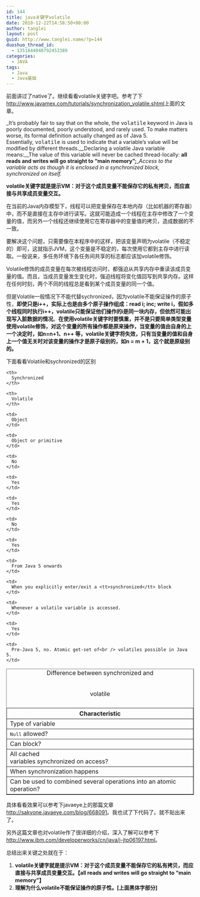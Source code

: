 ```yaml
---
id: 144
title: java关键字volatile
date: 2010-12-22T14:58:50+00:00
author: tanglei
layout: post
guid: http://www.tanglei.name/?p=144
duoshuo_thread_id:
  - 1351844048792453389
categories:
  - JAVA
tags:
  - Java
  - Java基础
---
```

前面讲过了native了。继续看看volatile关键字吧。参考了下<http://www.javamex.com/tutorials/synchronization_volatile.shtml>上面的文章。

_It&#8217;s probably fair to say that on the whole, the <tt>volatile</tt> keyword in Java is poorly documented, poorly understood, and rarely used. To make matters worse, its formal definition actually changed as of Java 5. Essentially, <tt>volatile</tt> is used to indicate that a variable&#8217;s value will be modified by different threads.__Declaring a volatile Java variable means:__The value of this variable will never be cached thread-locally: **all reads and writes will go straight to &#8220;main memory&#8221;;**__Access to the variable acts as though it is enclosed in a synchronized block, synchronized on itself._

**volatile关键字就是提示VM：对于这个成员变量不能保存它的私有拷贝，而应直接与共享成员变量交互。**

在当前的Java内存模型下，线程可以把变量保存在本地内存（比如机器的寄存器）中，而不是直接在主存中进行读写。这就可能造成一个线程在主存中修改了一个变量的值，而另外一个线程还继续使用它在寄存器中的变量值的拷贝，造成数据的不一致。
  
要解决这个问题，只需要像在本程序中的这样，把该变量声明为volatile（不稳定的）即可，这就指示JVM，这个变量是不稳定的，每次使用它都到主存中进行读取。一般说来，多任务环境下各任务间共享的标志都应该加volatile修饰。
  
Volatile修饰的成员变量在每次被线程访问时，都强迫从共享内存中重读该成员变量的值。而且，当成员变量发生变化时，强迫线程将变化值回写到共享内存。这样在任何时刻，两个不同的线程总是看到某个成员变量的同一个值。

但是Volatile一般情况下不能代替sychronized，因为volatile不能保证操作的原子性，**即使只是i++，实际上也是由多个原子操作组成：read i; inc; write i，假如多个线程同时执行i++，volatile只能保证他们操作的i是同一块内存，但依然可能出现写入脏数据的情况**。**在使用volatile关键字时要慎重，并不是只要简单类型变量使用volatile修饰，对这个变量的所有操作都是原来操作，当变量的值由自身的上一个决定时，如n=n+1、n++ 等，volatile关键字将失效，只有当变量的值和自身上一个值无关时对该变量的操作才是原子级别的，如n = m + 1，这个就是原级别的。**

下面看看Volatile和sychronized的区别

<table border="1">
  <tr valign="top">
    <th>
      Characteristic
    </th>
    
    <th>
      Synchronized
    </th>
    
    <th>
      Volatile
    </th>
  </tr>
  
  <tr>
    <td>
      Type of variable
    </td>
    
    <td>
      Object
    </td>
    
    <td>
      Object or primitive
    </td>
  </tr>
  
  <tr>
    <td>
      <tt>Null</tt> allowed?
    </td>
    
    <td>
      No
    </td>
    
    <td>
      Yes
    </td>
  </tr>
  
  <tr>
    <td>
      Can block?
    </td>
    
    <td>
      Yes
    </td>
    
    <td>
      No
    </td>
  </tr>
  
  <tr>
    <td>
      All cached<br /> variables synchronized on access?
    </td>
    
    <td>
      Yes
    </td>
    
    <td>
      From Java 5 onwards
    </td>
  </tr>
  
  <tr>
    <td>
      When synchronization happens
    </td>
    
    <td>
      When you explicitly enter/exit a <tt>synchronized</tt> block
    </td>
    
    <td>
      Whenever a volatile variable is accessed.
    </td>
  </tr>
  
  <tr>
    <td>
      Can be used to combined several operations into an atomic operation?
    </td>
    
    <td>
      Yes
    </td>
    
    <td>
      Pre-Java 5, no. Atomic get-set of<br /> volatiles possible in Java 5.
    </td>
  </tr><caption>Difference between synchronized and
  
  <br /> volatile</p> </caption>
</table>

具体看看效果可以参考下javaeye上的那篇文章<http://sakyone.javaeye.com/blog/668091>。我也试了下代码了。就不贴出来了。

另外这篇文章也对volatile作了很详细的介绍，深入了解可以参考下<http://www.ibm.com/developerworks/cn/java/j-jtp06197.html>。

总结出来关键之处就在于：

  1. **volatile关键字就是提示VM：对于这个成员变量不能保存它的私有拷贝，而应直接与共享成员变量交互。【all reads and writes will go straight to &#8220;main memory&#8221;】**
  2. **理解为什么volatile不能保证操作的原子性。[上面黑体字部分]**
